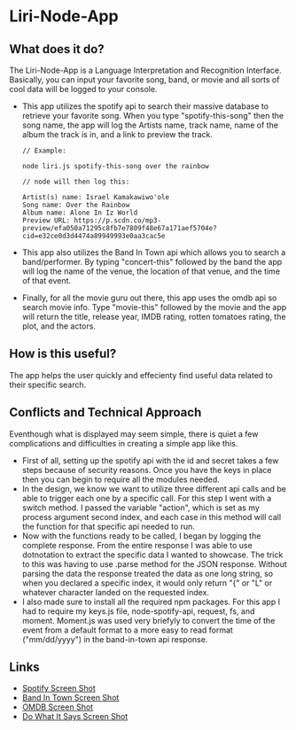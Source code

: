 # Liri-Node-App

## What does it do?
 The Liri-Node-App is a Language Interpretation and Recognition Interface. Basically, you can input your favorite song, band, or movie and all sorts of cool data will be logged to your console. 
 * This app utilizes the spotify api to search their massive database to retrieve your favorite song. When you type "spotify-this-song" then the song name, the app will log the Artists name, track name, name of the album the track is in, and a link to preview the track. 
   ```
   // Example:

   node liri.js spotify-this-song over the rainbow

   // node will then log this:
   
   Artist(s) name: Israel Kamakawiwo'ole
   Song name: Over the Rainbow
   Album name: Alone In Iz World
   Preview URL: https://p.scdn.co/mp3-preview/efa050a71295c8fb7e7809f48e67a171aef5704e?cid=e32ce0d3d4474a89949993e0aa3cac5e 
   ```
   
 * This app also utilizes the Band In Town api which allows you to search a band/performer. By typing "concert-this" followed by the band the app will log the name of the venue, the location of that venue, and the time of that event. 

 * Finally, for all the movie guru out there, this app uses the omdb api so search movie info. Type "movie-this" followed by the movie and the app will return the title, release year, IMDB rating, rotten tomatoes rating, the plot, and the actors. 
    
## How is this useful?
 The app helps the user quickly and effecienty find useful data related to their specific search. 

## Conflicts and Technical Approach
 Eventhough what is displayed may seem simple, there is quiet a few complications and difficulties in creating a simple app like this.
   - First of all, setting up the spotify api with the id and secret takes a few steps because of security reasons. Once you have the keys in place then you can begin to require all the modules needed.
   - In the design, we know we want to utilize three different api calls and be able to trigger each one by a specific call. For this step I went with a switch method. I passed the variable "action", which is set as my process argument second index, and each case in this method will call the function for that specific api needed to run. 
   - Now with the functions ready to be called, I began by logging the complete response. From the entire response I was able to use dotnotation to extract the specific data I wanted to showcase. The trick to this was having to use .parse method for the JSON response. Without parsing the data the response treated the data as one long string, so when you declared a specific index, it would only return "{" or "L" or whatever character landed on the requested index.
   - I also made sure to install all the required npm packages. For this app I had to require my keys.js file, node-spotify-api, request, fs, and moment. Moment.js was used very briefyly to convert the time of the event from a default format to a more easy to read format ("mm/dd/yyyy") in the band-in-town api response.

## Links
- [Spotify Screen Shot](/liri-node-app/images/NodeSpotifyScreenShot.png)
- [Band In Town Screen Shot](/liri-node-app/images/NodeBandInTownScreenShot.png)
- [OMDB Screen Shot](/liri-node-app/images/NodeOmbdScreenShot.png)
- [Do What It Says Screen Shot](/liri-node-app/images/NodeDoWhatItSaysScreenShot.png)